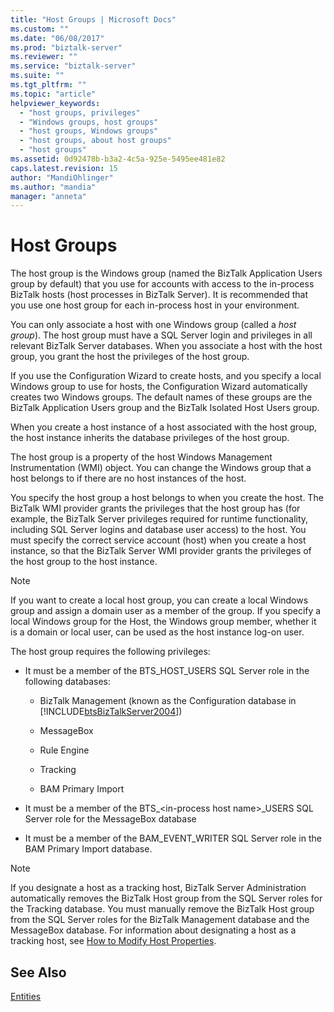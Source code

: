 ```yaml
---
title: "Host Groups | Microsoft Docs"
ms.custom: ""
ms.date: "06/08/2017"
ms.prod: "biztalk-server"
ms.reviewer: ""
ms.service: "biztalk-server"
ms.suite: ""
ms.tgt_pltfrm: ""
ms.topic: "article"
helpviewer_keywords: 
  - "host groups, privileges"
  - "Windows groups, host groups"
  - "host groups, Windows groups"
  - "host groups, about host groups"
  - "host groups"
ms.assetid: 0d92478b-b3a2-4c5a-925e-5495ee481e82
caps.latest.revision: 15
author: "MandiOhlinger"
ms.author: "mandia"
manager: "anneta"
---
```

# Host Groups
The host group is the Windows group (named the BizTalk Application Users group by default) that you use for accounts with access to the in-process BizTalk hosts (host processes in BizTalk Server). It is recommended that you use one host group for each in-process host in your environment.  
  
 You can only associate a host with one Windows group (called a *host group*). The host group must have a SQL Server login and privileges in all relevant BizTalk Server databases. When you associate a host with the host group, you grant the host the privileges of the host group.  
  
 If you use the Configuration Wizard to create hosts, and you specify a local Windows group to use for hosts, the Configuration Wizard automatically creates two Windows groups. The default names of these groups are the BizTalk Application Users group and the BizTalk Isolated Host Users group.  
  
 When you create a host instance of a host associated with the host group, the host instance inherits the database privileges of the host group.  
  
 The host group is a property of the host Windows Management Instrumentation (WMI) object. You can change the Windows group that a host belongs to if there are no host instances of the host.  
  
 You specify the host group a host belongs to when you create the host. The BizTalk WMI provider grants the privileges that the host group has (for example, the BizTalk Server privileges required for runtime functionality, including SQL Server logins and database user access) to the host. You must specify the correct service account (host) when you create a host instance, so that the BizTalk Server WMI provider grants the privileges of the host group to the host instance.  
  
> [!NOTE]
>  If you want to create a local host group, you can create a local Windows group and assign a domain user as a member of the group. If you specify a local Windows group for the Host, the Windows group member, whether it is a domain or local user, can be used as the host instance log-on user.  
  
 The host group requires the following privileges:  
  
-   It must be a member of the BTS_HOST_USERS SQL Server role in the following databases:  
  
    -   BizTalk Management (known as the Configuration database in [!INCLUDE[btsBizTalkServer2004](../includes/btsbiztalkserver2004-md.md)])  
  
    -   MessageBox  
  
    -   Rule Engine  
  
    -   Tracking  
  
    -   BAM Primary Import  
  
-   It must be a member of the BTS_\<in-process host name>_USERS SQL Server role for the MessageBox database  
  
-   It must be a member of the BAM_EVENT_WRITER SQL Server role in the BAM Primary Import database.  
  
> [!NOTE]
>  If you designate a host as a tracking host, BizTalk Server Administration automatically removes the BizTalk Host group from the SQL Server roles for the Tracking database. You must manually remove the BizTalk Host group from the SQL Server roles for the BizTalk Management database and the MessageBox database. For information about designating a host as a tracking host, see [How to Modify Host Properties](../core/how-to-modify-host-properties.md).  
  
## See Also  
 [Entities](../core/entities.md)